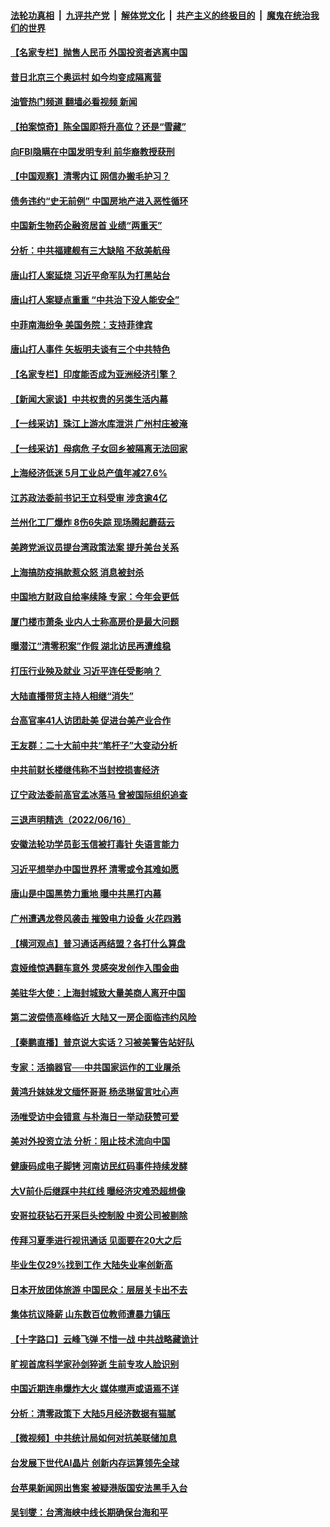 ####  [法轮功真相](../../../../basic/blob/master/README.md?t=06180601) &nbsp;|&nbsp; [九评共产党](../../../../9ping.md/blob/master/README.md?t=06180601) &nbsp;|&nbsp; [解体党文化](../../../../jtdwh.md/blob/master/README.md?t=06180601)  &nbsp;|&nbsp; [共产主义的终极目的](../../../../gczydzjmd.md/blob/master/README.md?t=06180601) &nbsp;|&nbsp; [魔鬼在统治我们的世界](../../../../mgztzwmdsj.md/blob/master/README.md?t=06180601) 

#### [【名家专栏】抛售人民币 外国投资者逃离中国](../pages/nsc413/n13761777.md?t=06180601) 

#### [昔日北京三个奥运村 如今均变成隔离营](../pages/nsc413/n13761862.md?t=06180601) 

#### [油管热门频道 翻墙必看视频 新闻](http://45.76.130.85:81/youtube.html?06180601)

#### [【拍案惊奇】陈全国即将升高位？还是“雪藏”](../pages/nsc413/n13761845.md?t=06180601) 

#### [向FBI隐瞒在中国发明专利 前华裔教授获刑](../pages/nsc413/n13761839.md?t=06180601) 

#### [【中国观察】清零内讧 网信办搬毛护习？](../pages/nsc413/n13761843.md?t=06180601) 

#### [债务违约“史无前例” 中国房地产进入恶性循环](../pages/nsc413/n13761873.md?t=06180601) 

#### [中国新生物药企融资居首 业绩“两重天”](../pages/nsc413/n13761865.md?t=06180601) 

#### [分析：中共福建舰有三大缺陷 不敌美航母](../pages/nsc413/n13761846.md?t=06180601) 

#### [唐山打人案延烧 习近平命军队为打黑站台](../pages/nsc413/n13761853.md?t=06180601) 

#### [唐山打人案疑点重重 “中共治下没人能安全”](../pages/nsc413/n13761800.md?t=06180601) 

#### [中菲南海纷争 美国务院：支持菲律宾](../pages/nsc413/n13761795.md?t=06180601) 

#### [唐山打人事件 矢板明夫谈有三个中共特色](../pages/nsc413/n13761682.md?t=06180601) 

#### [【名家专栏】印度能否成为亚洲经济引擎？](../pages/nsc413/n13761754.md?t=06180601) 

#### [【新闻大家谈】中共权贵的另类生活内幕](../pages/nsc413/n13761405.md?t=06180601) 

#### [【一线采访】珠江上游水库泄洪 广州村庄被淹](../pages/nsc413/n13761705.md?t=06180601) 

#### [【一线采访】母病危 子女回乡被隔离无法回家](../pages/nsc413/n13761703.md?t=06180601) 

#### [上海经济低迷 5月工业总产值年减27.6%](../pages/nsc413/n13761704.md?t=06180601) 

#### [江苏政法委前书记王立科受审 涉贪逾4亿](../pages/nsc413/n13761684.md?t=06180601) 

#### [兰州化工厂爆炸 8伤6失踪 现场腾起蘑菇云](../pages/nsc413/n13761665.md?t=06180601) 

#### [美跨党派议员提台湾政策法案 提升美台关系](../pages/nsc413/n13761597.md?t=06180601) 

#### [上海搞防疫捐款惹众怒 消息被封杀](../pages/nsc413/n13761600.md?t=06180601) 

#### [中国地方财政自给率续降 专家：今年会更低](../pages/nsc413/n13761613.md?t=06180601) 

#### [厦门楼市萧条 业内人士称高房价是最大问题](../pages/nsc413/n13761438.md?t=06180601) 

#### [曝潜江“清零积案”作假 湖北访民再遭维稳](../pages/nsc413/n13761539.md?t=06180601) 

#### [打压行业殃及就业 习近平连任受影响？](../pages/nsc413/n13761130.md?t=06180601) 

#### [大陆直播带货主持人相继“消失”](../pages/nsc413/n13761241.md?t=06180601) 

#### [台高官率41人访团赴美 促进台美产业合作](../pages/nsc413/n13761432.md?t=06180601) 

#### [王友群：二十大前中共“笔杆子”大变动分析](../pages/nsc413/n13761334.md?t=06180601) 

#### [中共前财长楼继伟称不当封控损害经济](../pages/nsc413/n13761368.md?t=06180601) 


#### [辽宁政法委前高官孟冰落马 曾被国际组织追查](../pages/nsc413/n13761341.md?t=06180601) 

#### [三退声明精选（2022/06/16）](../pages/nsc413/n13761403.md?t=06180601) 

#### [安徽法轮功学员彭玉信被打毒针 失语言能力](../pages/nsc413/n13760892.md?t=06180601) 

#### [习近平想举办中国世界杯 清零或令其难如愿](../pages/nsc413/n13761209.md?t=06180601) 

#### [唐山是中国黑势力重地 曝中共黑打内幕](../pages/nsc413/n13761491.md?t=06180601) 

#### [广州遭遇龙卷风袭击 摧毁电力设备 火花四溅](../pages/nsc413/n13761282.md?t=06180601) 

#### [【横河观点】普习通话再结盟？各打什么算盘](../pages/nsc413/n13761212.md?t=06180601) 

#### [袁娅维惊遇翻车意外 灵感突发创作入围金曲](../pages/nsc413/n13761190.md?t=06180601) 

#### [美驻华大使：上海封城致大量美商人离开中国](../pages/nsc413/n13761148.md?t=06180601) 

#### [第二波偿债高峰临近 大陆又一房企面临违约风险](../pages/nsc413/n13761177.md?t=06180601) 

#### [【秦鹏直播】普京说大实话？习被美警告站好队](../pages/nsc413/n13761197.md?t=06180601) 

#### [专家：活摘器官──中共国家运作的工业屠杀](../pages/nsc413/n13761178.md?t=06180601) 

#### [黄鸿升妹妹发文缅怀哥哥 杨丞琳留言吐心声](../pages/nsc413/n13761179.md?t=06180601) 

#### [汤唯受访中会错意 与朴海日一举动获赞可爱](../pages/nsc413/n13761121.md?t=06180601) 

#### [美对外投资立法 分析：阻止技术流向中国](../pages/nsc413/n13761103.md?t=06180601) 

#### [健康码成电子脚铐 河南访民红码事件持续发酵](../pages/nsc413/n13761124.md?t=06180601) 

#### [大V前仆后继踩中共红线 曝经济灾难恐超想像](../pages/nsc413/n13761107.md?t=06180601) 

#### [安哥拉获钻石开采巨头控制股 中资公司被剔除](../pages/nsc413/n13761101.md?t=06180601) 

#### [传拜习夏季进行视讯通话 见面要在20大之后](../pages/nsc413/n13761110.md?t=06180601) 

#### [毕业生仅29%找到工作 大陆失业率创新高](../pages/nsc413/n13761096.md?t=06180601) 

#### [日本开放团体旅游 中国民众：层层关卡出不去](../pages/nsc413/n13761104.md?t=06180601) 

#### [集体抗议降薪 山东数百位教师遭暴力镇压](../pages/nsc413/n13760919.md?t=06180601) 

#### [【十字路口】云峰飞弹 不惜一战 中共战略藏诡计](../pages/nsc413/n13760784.md?t=06180601) 

#### [旷视首席科学家孙剑猝逝 生前专攻人脸识别](../pages/nsc413/n13760859.md?t=06180601) 

#### [中国近期连串爆炸大火 媒体噤声或语焉不详](../pages/nsc413/n13760866.md?t=06180601) 

#### [分析：清零政策下 大陆5月经济数据有猫腻](../pages/nsc413/n13761057.md?t=06180601) 

#### [【微视频】中共统计局如何对抗美联储加息](../pages/nsc413/n13761018.md?t=06180601) 

#### [台发展下世代AI晶片 创新内存运算领先全球](../pages/nsc413/n13760899.md?t=06180601) 

#### [台苹果新闻网出售案 被疑港版国安法黑手入台](../pages/nsc413/n13760682.md?t=06180601) 

#### [吴钊燮：台湾海峡中线长期确保台海和平](../pages/nsc413/n13760922.md?t=06180601) 

<img src='http://gfw-breaker.win/goodnews/indexes/nsc413.md' width='0px' height='0px'/>
